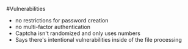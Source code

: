 #Vulnerabilities 
- no restrictions for password creation
- no multi-factor authentication
- Captcha isn't randomized and only uses numbers
- Says there's intentional vulnerabilities inside of the file processing